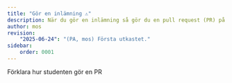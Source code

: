 ```yaml
---
title: "Gör en inlämning ⚠️"
description: När du gör en inlämning så gör du en pull request (PR) på GitHub, här kommer en beskrivning av hur du gör det.
author: mos
revision:
    "2025-06-24": "(PA, mos) Första utkastet."
sidebar:
    order: 0001
---
```


Förklara hur studenten gör en PR